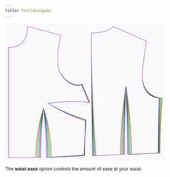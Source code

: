```yaml
---
title: Taillenzugabe
---
```


![The effect of the waist ease option on the pattern](sample.png)

The **waist ease** option controls the amount of ease at your waist.
